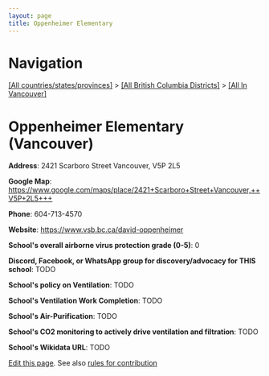 ```yaml
---
layout: page
title: Oppenheimer Elementary
---
```

# Navigation

[[All countries/states/provinces]](../../..) > [[All British Columbia Districts]](../..) > [[All In Vancouver]](..)

# Oppenheimer Elementary (Vancouver)

**Address**: 2421 Scarboro Street Vancouver,  V5P 2L5

**Google Map**: <https://www.google.com/maps/place/2421+Scarboro+Street+Vancouver,++V5P+2L5+++>

**Phone**: 604-713-4570

**Website**: <https://www.vsb.bc.ca/david-oppenheimer>

**School's overall airborne virus protection grade (0-5)**: 0

**Discord, Facebook, or WhatsApp group for discovery/advocacy for THIS school**: TODO

**School's policy on Ventilation**: TODO

**School's Ventilation Work Completion**: TODO

**School's Air-Purification**: TODO

**School's CO2 monitoring to actively drive ventilation and filtration**: TODO

**School's Wikidata URL**: TODO


[Edit this page](https://github.com/ventilate-schools/BC/edit/main/././Vancouver/Oppenheimer_Elementary.md). See also [rules for contribution](../../../contribution-rules/)